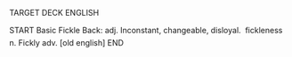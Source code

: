 TARGET DECK
ENGLISH

START
Basic
Fickle
Back: adj. Inconstant, changeable, disloyal.  fickleness n. Fickly adv. [old english]
END
